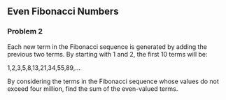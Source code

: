 ## Even Fibonacci Numbers
### Problem 2

Each new term in the Fibonacci sequence is generated by adding the previous two terms. By starting with 1 and 2, the first 10 terms will be:

1,2,3,5,8,13,21,34,55,89,...

By considering the terms in the Fibonacci sequence whose values do not exceed four million, find the sum of the even-valued terms.